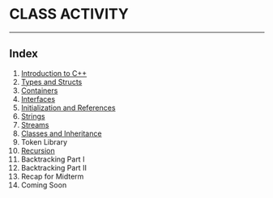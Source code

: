 # CLASS ACTIVITY

____

## Index

1. [Introduction to C++](./day1/)  
2. [Types and Structs](./day2/)  
3. [Containers](./day3/)  
4. [Interfaces](./day4/)  
5. [Initialization and References](./day5/)  
6. [Strings](./day6/)  
7. [Streams](./day7/)  
8. [Classes and Inheritance](./day8/)  
9. Token Library  
10. [Recursion](./day10/)  
11. Backtracking Part I  
12. Backtracking Part II  
13. Recap for Midterm
14. Coming Soon  
